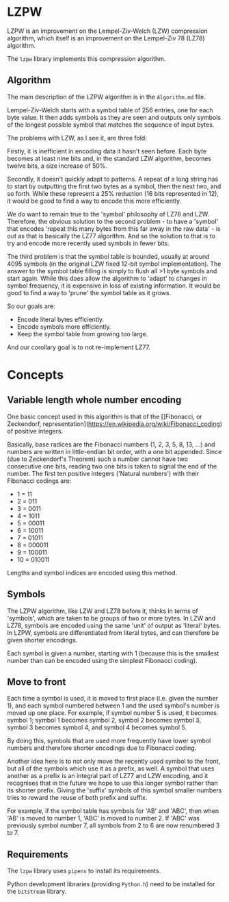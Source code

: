 # LZPW

LZPW is an improvement on the Lempel-Ziv-Welch (LZW) compression algorithm,
which itself is an improvement on the Lempel-Ziv 78 (LZ78) algorithm.

The `lzpw` library implements this compression algorithm.

## Algorithm

The main description of the LZPW algorithm is in the `Algorithm.md` file.

Lempel-Ziv-Welch starts with a symbol table of 256 entries, one for each byte
value.  It then adds symbols as they are seen and outputs only symbols of the
longest possible symbol that matches the sequence of input bytes.

The problems with LZW, as I see it, are three fold:

Firstly, it is inefficient in encoding data it hasn't seen before.  Each byte
becomes at least nine bits and, in the standard LZW algorithm, becomes twelve
bits, a size increase of 50%.

Secondly, it doesn't quickly adapt to patterns.  A repeat of a long string has
to start by outputting the first two bytes as a symbol, then the next two, and
so forth.  While these represent a 25% reduction (16 bits represented in 12),
it would be good to find a way to encode this more efficiently.

We do want to remain true to the 'symbol' philosophy of LZ78 and LZW.
Therefore, the obvious solution to the second problem - to have a 'symbol'
that encodes 'repeat this many bytes from this far away in the raw data' - is
out as that is basically the LZ77 algorithm.  And so the solution to that is
to try and encode more recently used symbols in fewer bits.

The third problem is that the symbol table is bounded, usually at around 4095
symbols (in the original LZW fixed 12-bit symbol implementation).  The answer
to the symbol table filling is simply to flush all >1 byte symbols and start
again.  While this does allow the algorithm to 'adapt' to changes in symbol
frequency, it is expensive in loss of existing information.  It would be good
to find a way to 'prune' the symbol table as it grows.

So our goals are:

* Encode literal bytes efficiently.
* Encode symbols more efficiently.
* Keep the symbol table from growing too large.

And our corollary goal is to not re-implement LZ77.

# Concepts

## Variable length whole number encoding

One basic concept used in this algorithm is that of the []Fibonacci, or
Zeckendorf, representation](https://en.wikipedia.org/wiki/Fibonacci_coding)
of positive integers.

Basically, base radices are the Fibonacci numbers (1, 2, 3, 5, 8, 13, ...)
and numbers are written in little-endian bit order, with a one bit appended.
Since (due to Zeckendorf's Theorem) such a number cannot have two consecutive
one bits, reading two one bits is taken to signal the end of the number.  The
first ten positive integers ('Natural numbers') with their Fibonacci codings
are:

- 1 = 11
- 2 = 011
- 3 = 0011
- 4 = 1011
- 5 = 00011
- 6 = 10011
- 7 = 01011
- 8 = 000011
- 9 = 100011
- 10 = 010011

Lengths and symbol indices are encoded using this method.

## Symbols

The LZPW algorithm, like LZW and LZ78 before it, thinks in terms of 'symbols',
which are taken to be groups of two or more bytes.  In LZW and LZ78, symbols
are encoded using the same 'unit' of output as 'literal' bytes.  In LZPW,
symbols are differentiated from literal bytes, and can therefore be given
shorter encodings.

Each symbol is given a number, starting with 1 (because this is the smallest
number than can be encoded using the simplest Fibonacci coding).

## Move to front

Each time a symbol is used, it is moved to first place (i.e. given the number
1), and each symbol numbered between 1 and the used symbol's number is moved
up one place.  For example, if symbol number 5 is used, it becomes symbol 1;
symbol 1 becomes symbol 2, symbol 2 becomes symbol 3, symbol 3 becomes symbol
4, and symbol 4 becomes symbol 5.

By doing this, symbols that are used more frequently have lower symbol numbers
and therefore shorter encodings due to Fibonacci coding.

Another idea here is to not only move the recently used symbol to the front,
but all of the symbols which use it as a prefix, as well.  A symbol that uses
another as a prefix is an integral part of LZ77 and LZW encoding, and it
recognises that in the future we hope to use this longer symbol rather than
its shorter prefix.  Giving the 'suffix' symbols of this symbol smaller
numbers tries to reward the reuse of both prefix and suffix.

For example, if the symbol table has symbols for 'AB' and 'ABC', then when
'AB' is moved to number 1, 'ABC' is moved to number 2.  If 'ABC' was
previously symbol number 7, all symbols from 2 to 6 are now renumbered 3 to 7.

## Requirements

The `lzpw` library uses `pipenv` to install its requirements.

Python development libraries (providing `Python.h`) need to be installed for
the `bitstream` library.
